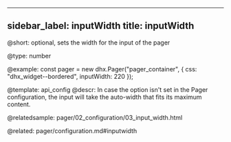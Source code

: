 
---
sidebar_label: inputWidth
title: inputWidth
---          

@short: 
optional, sets the width for the input of the pager




@type: number

@example: 
const pager = new dhx.Pager("pager_container", {
    css: "dhx_widget--bordered",
    inputWidth: 220 
});


@template:	api_config
@descr: 
In case the option isn't set in the Pager configuration, the input will take the auto-width that fits its maximum content.

@relatedsample:
pager/02_configuration/03_input_width.html

@related: pager/configuration.md#inputwidth 



